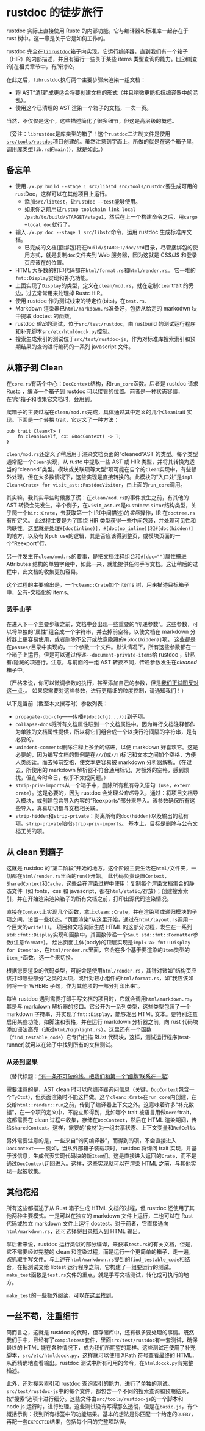 # rustdoc 的徒步旅行

rustdoc 实际上直接使用 Rustc 的内部功能。它与编译器和标准库一起存在于 rust 树中。这一章是关于它是如何工作的。

rustdoc 完全在[`librustdoc`][rd]箱子内实现。它运行编译器，直到我们有一个箱子（HIR）的内部描述，并且有运行一些关于某些 items 类型查询的能力。[HIR]和[查询]在相关章节中，有所讨论。

[hir]: ./hir.zh.html
[queries]: ./query.zh.html
[rd]: https://github.com/rust-lang/rust/tree/master/src/librustdoc

在此之后，`librustdoc`执行两个主要步骤来渲染一组文档：

- 将 AST“清理”成更适合将要创建文档的形式（并且稍微更能抵抗编译器中的混乱）。
- 使用这个已清理的 AST 渲染一个箱子的文档，一次一页。

当然，不仅仅是这个，这些描述简化了很多细节，但这是高层级的概述。

（旁注：`librustdoc`是库类型的箱子！这个`rustdoc`二进制文件是使用[`src/tools/rustdoc`][bin]项目创建的。虽然注意到字面上，所做的就是在这个箱子里，调用库类型`lib.rs`的`main()`，就是如此。）

[bin]: https://github.com/rust-lang/rust/tree/master/src/tools/rustdoc

## 备忘单

- 使用`./x.py build --stage 1 src/libstd src/tools/rustdoc`要生成可用的 rustDoc，这样可以在其他项目上运行。
  - 添加`src/libtest`，让`rustdoc --test`能够使用。
  - 如果你之前用过`rustup toolchain link local /path/to/build/$TARGET/stage1`，然后在上一个构建命令之后，用`cargo +local doc`就行了。
- 输入`./x.py doc --stage 1 src/libstd`命令，运用 rustdoc 生成标准库文档。
  - 已完成的文档(捆绑包)将在`build/$TARGET/doc/std`目录，尽管捆绑包的使用方式，就是复制`doc`文件夹到 Web 服务器，因为这就是 CSS/JS 和登录页应该在的位置。
- HTML 大多数的打印代码都在`html/format.rs`和`html/render.rs`。 它一堆的`fmt::Display`实现和补充功能。
- 上面实现了`Display`的类型，定义在`clean/mod.rs`，就在定制`Clean`trait 的旁边，过去常常用来处理掉 Rustc HIR。
- 使用 rustdoc 作为测试线束的特定位(bits)，在`test.rs`.
- Markdown 渲染器已`html/markdown.rs`准备好，包括从给定的 markodwn 块中提取 doctest 的函数。
- rustdoc *输出*的测试，位于`src/test/rustdoc`，由 rustbuild 的测试运行程序和补充脚本`src/etc/htmldocck.py`控制。
- 搜索生成索引的测试位于`src/test/rustdoc-js`，作为对标准库搜索索引和预期结果的查询进行编码的一系列 javascript 文件。

## 从箱子到 Clean

在`core.rs`有两个中心：`DocContext`结构，和`run_core`函数。后者是 rustdoc 请求 Rustc ，编译一个箱子到 rustdoc 可以接管的位置。前者是一种状态容器，在'爬'箱子和收集它文档时，会用到。

爬箱子的主要过程在`clean/mod.rs`完成，具体通过其中定义的几个`Clean`trait 实现。下面是一个转换 trait，它定义了一种方法：

```rust,ignore
pub trait Clean<T> {
    fn clean(&self, cx: &DocContext) -> T;
}
```

`clean/mod.rs`还定义了稍后用于渲染文档页面的“cleaned”AST 的类型。每个类型通常配一个`Clean`实现，从 rustc 中提取一些 AST 或 HIR 类型，并将其转换为适当的“cleaned”类型。模块或关联项等大型“项可能在自个的`Clean`实现中，有些额外处理，但在大多数情况下，这些实现是直接转换的。此模块的“入口处”是`impl Clean<Crate> for visit_ast::RustdocVisitor`，由上面的`run_core`调用。

其实嘛，我其实早些时候撒了谎：在`clean/mod.rs`的事件发生之前，有其他的 AST 转换会先发生。举个例子，在`visit_ast.rs`是`RustdocVisitor`结构类型，关乎爬一个`hir::Crate`，去获取第一个 IR(中间描述)的*实际*操作，IR 在`doctree.rs`有所定义。 此过程主要是为了围绕 HIR 类型获得一些中间包装，并处理可见性和内联性。这里就是处理`#[doc(inline)]`，`#[doc(no_inline)]`和`#[doc(hidden)]`的地方，以及有关`pub use`的逻辑，其是否应该得到整页，或模块页面的一个“Reexport”行。

另一件发生在`clean/mod.rs`的要事，是把文档注释组合和`#[doc=""]`属性搞进 Attributes 结构的单独字段中，如此一来，就能提供任何手写文档。这让稍后的过程中，此文档的收集更加容易。

这个过程的主要输出是，一个`clean::Crate`加个 items 树，用来描述目标箱子中，公有-文档化的 items。

### 烫手山芋

在进入下一个主要步骤之前，文档中会出现一些重要的“传递参数”。这些参数，可以将单独的“属性”组合成一个字符串，并去掉前空格，以使文档在 markdown 分析器上更容易使用，或者删除不公开或故意隐藏的`#[doc(hidden)]`项。 这些都是在`passes/`目录中实现的，一个参数一个文件。默认情况下，所有这些参数都在一个箱子上运行，但是可以通过传递`--document-private-items`给 rustdoc ，让私有/隐藏的项通行。注意，与前面的一组 AST 转换不同，传递参数发生在*cleaned*箱子中。

（严格来说，你可以微调参数的执行，甚至添加自己的参数，但是[我们正试图反对这一点。][44136]。 如果您需要对这些参数，进行更精细的粒度控制，请通知我们！）

[44136]: https://github.com/rust-lang/rust/issues/44136

以下是当前（截至本文撰写时）参数列表：

- `propagate-doc-cfg`——传播`#[doc(cfg(...))]`到子项。
- `collapse-docs`将所有文档属性联到一个文档属性中。因为每行文档注释都作为单独的文档属性提供，所以将它们组合成一个以换行符间隔的字符串，是有必要的。
- `unindent-comments`删除注释上多余的缩进，以便 markdown 好喜欢它。这是必要的，因为编写文档的惯例是在`///`(或`//!`)标记和文本之间加个空格，方便人类阅读。而去掉前空格，使文本更容易被 markdown 分析器解析。（在过去，所使用的 markdown 解析器不符合通用标记，对额外的空格，感到烦扰，但在今时今日，似乎不太成问题。）
- `strip-priv-imports`从一个箱子中，删除所有私有导入语句（`use`，`extern crate`）。这是必要的，因为 rustdoc 会处理*公有的*导入，通过：将项目文档导入模块，或创建包含导入内容的“Reexports”部分来导入。该参数确保所有这些导入，真真切切都与文档相关联。
- `strip-hidden`和`strip-private`：剥离所有的`doc(hidden)`以及输出的私有项。`strip-private`暗指`strip-priv-imports`。 基本上，目标是删除与公有文档无关的项。

## 从 clean 到箱子

这就是 rustdoc 的“第二阶段”开始的地方。这个阶段主要生活在`html/`文件夹，一切都在`html/render.rs`里面的`run()`开始。 此代码负责设置`Context`，`SharedContext`和`Cache`，这些会在渲染过程中使用；复制每个渲染文档集合的静态文件（如 fonts、css 和 javascript，都在`html/static/`存放）；创建搜索索引，并在开始渲染渲染箱子的所有文档之前，打印出源代码渲染情况。

直接在`Context`上实现几个函数，拿上`clean::Crate`，并在渲染项或递归模块的子项之间，设置一些状态。“页面渲染”从这里开始，通过在`html/layout.rs`调用一个巨大的`write!()`。 项目和文档实际生成 HTML 的这部分过程，发生在一系列`std::fmt::Display`实现和函数中，其函数传递一个`&mut std::fmt::Formatter`参数(注意`format!`)。 绘出页面主体(body)的顶层实现是`impl<'a> fmt::Display for Item<'a>`，在`html/render.rs`里面，它会在多个基于要渲染的`Item`类型的`item_*`函数，选一个来切换。

根据您要渲染的代码类型，可能会是使用`html/render.rs`，其针对诸如“结构页应该打印哪些部分”之类的大项，或针对较小组件的`html/format.rs`，如“我应该如何将一个 WHERE 子句，作为其他项的一部分打印出来”。

每当 rustdoc 遇到需要打印手写文档的项目时，它就会调用`html/markdown.rs`，其是与 markdown 解析器的接口。它公开为一系列类型，这些类型包装了一个 markdown 字符串，并实现了`fmt::Display`，能够发出 HTML 文本。要特别注意启用某些功能，如脚注和表格，并在运行 markdown 分析器之前，向 rust 代码块添加语法高亮（通过`html/highlight.rs`）。这里还有一个函数（`find_testable_code`）它专门扫描 RUst 代码块，这样，测试运行程序(test-runner)就可以在箱子中找到所有的文档测试。

### 从汤到坚果

（替代标题：[“有一条不可破的线，把我们和第一个'细胞'联系在一起][video]）

[video]: https://www.youtube.com/watch?v=hOLAGYmUQV0

需要注意的是，AST clean 时可以向编译器询问信息（关键，`DocContext`包含一个`TyCtxt`)，但页面渲染时不能这样做。这个`clean::Crate`在`run_core`内创建，在交给`html::render::run`之前，传到了编译器上下文之外。这意味着许多“补充数据”，在一个项的定义中，不能立即得到，比如哪个 trait 被语言用做`Deref`trait，这都需要在 clean 过程中收集，存储在`DocContext`，然后在 HTML 渲染期间，传给`SharedContext`。这样，需要的'食材'为一组共享状态、上下文变量和`RefCell`s.

另外需要注意的是，一些来自“询问编译器”，而得到的项，不会直接进入`DocContext`—— 例如，当从外部箱子装载项时，rustdoc 将询问 trait 实现，并基于该信息，生成代表实现代码块的新`Item`们。这是直接进入返回的`Crate`，而不是通过`DocContext`迂回进入。这样，这些实现就可以在渲染 HTML 之前，与其他实现一起被收集。

## 其他花招

所有这些都描述了从 Rust 箱子生成 HTML 文档的过程，但 rustdoc 还使用了其他两种主要模式。一是可以在独立的 markdown 文件上运行，二也可以在 Rust 代码或独立 markdown 文件上运行 doctest。对于前者，它直接通向`html/markdown.rs`，还可选择将目录插入到 HTML 输出。

拿后者来说，rustdoc 运行类似的部分编译，来获取`test.rs`的有关文档，但是，它不需要经过完整的 clean 和渲染过程，而是运行一个更简单的箱子，走一遍，*仅*抓取手写文件。与上述在`html/markdown.rs`提到的`find_testable_code`相结合，在把测试交给 libtest 运行程序之前，它构建了一组要运行的测试。`make_test`函数是`test.rs`文件的重点，就是手写文档测试，转化成可执行的地方。

`make_test`的一些额外阅读，可以[在这里](https://quietmisdreavus.net/code/2018/02/23/how-the-doctests-get-made/)找到。

## 一丝不苟，注重细节

简而言之，这就是 rustdoc 的代码，但存储库中，还有很多要处理的事情。既然我们手中，已经有了`compiletest`套件，里面`src/test/rustdoc`有一套测试，确保最终的 HTML 能在各种情况下，成为我们所期望的那样。这些测试还使用了补充脚本，`src/etc/htmldocck.py`，这样就可以使用 XPath 符号查看最终的 HTML，从而精确地查看输出。rustdoc 测试中所有可用的命令，在`htmldocck.py`有完整描述。

此外，还对搜索索引和 rustdoc 查询索引的能力，进行了单独的测试。`src/test/rustdoc-js`中的每个文件，都包含一个不同的搜索查询和预期结果，按“搜索”选项卡进行细分。这些文件由`src/tools/rustdoc-js`的一个脚本和 node.js 运行时，进行处理。这些测试没有写得那么透彻，但是在`basic.js`，有个概括示例：找到所有标签中的功能结果。基本的想法是你匹配一个给定的`QUERY`，再配一套`EXPECTED`结果，包括每个目的完整项路径。

